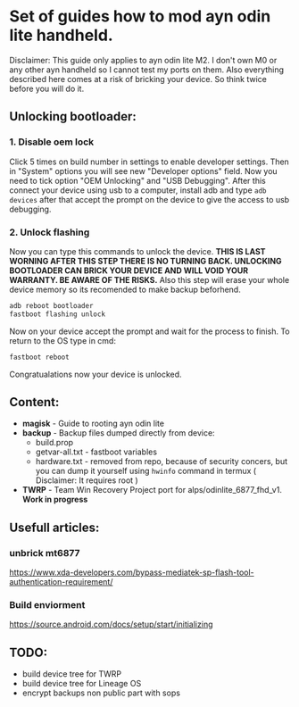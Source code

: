 # Set of guides how to mod ayn odin lite handheld.

Disclaimer: This guide only applies to ayn odin lite M2. I don't own M0 or any other ayn handheld so I cannot test my ports on them. Also everything described here comes at a risk of bricking your device. So think twice before you will do it.

## Unlocking bootloader:

### 1. Disable oem lock

Click 5 times on build number in settings to enable developer settings. Then in "System" options you will see new "Developer options" field. Now you need to tick option "OEM Unlocking" and "USB Debugging". After this connect your device using usb to a computer, install adb and type `adb devices` after that accept the prompt on the device to give the access to usb debugging.

### 2. Unlock flashing

Now you can type this commands to unlock the device. **THIS IS LAST WORNING AFTER THIS STEP THERE IS NO TURNING BACK. UNLOCKING BOOTLOADER CAN BRICK YOUR DEVICE AND WILL VOID YOUR WARRANTY. BE AWARE OF THE RISKS.** Also this step will erase your whole device memory so its recomended to make backup beforhend.

```sh
adb reboot bootloader
fastboot flashing unlock
```

Now on your device accept the prompt and wait for the process to finish. To return to the OS type in cmd:

```sh
fastboot reboot
```

Congratualations now your device is unlocked.

## Content:

- **magisk** - Guide to rooting ayn odin lite
- **backup** - Backup files dumped directly from device:
  - build.prop
  - getvar-all.txt - fastboot variables
  - hardware.txt - removed from repo, because of security concers, but you can dump it yourself using `hwinfo` command in termux ( Disclaimer: It requires root )
- **TWRP** - Team Win Recovery Project port for alps/odinlite_6877_fhd_v1. **Work in progress**
## Usefull articles:

### unbrick mt6877
https://www.xda-developers.com/bypass-mediatek-sp-flash-tool-authentication-requirement/

### Build enviorment
https://source.android.com/docs/setup/start/initializing

## TODO:

- build device tree for TWRP
- build device tree for Lineage OS
- encrypt backups non public part with sops
